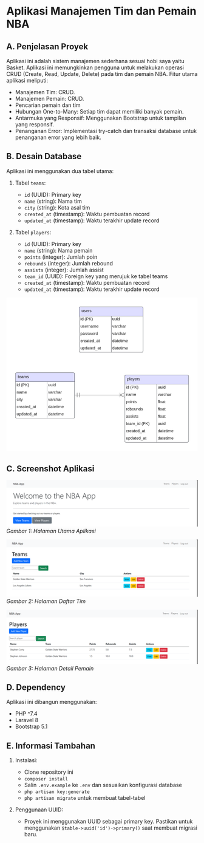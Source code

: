 # Aplikasi Manajemen Tim dan Pemain NBA

## A. Penjelasan Proyek

Aplikasi ini adalah sistem manajemen sederhana sesuai hobi saya yaitu Basket. Aplikasi ini memungkinkan pengguna untuk melakukan operasi CRUD (Create, Read, Update, Delete) pada tim dan pemain NBA. Fitur utama aplikasi meliputi:

- Manajemen Tim: CRUD.
- Manajemen Pemain: CRUD.
- Pencarian pemain dan tim
- Hubungan One-to-Many: Setiap tim dapat memiliki banyak pemain.
- Antarmuka yang Responsif: Menggunakan Bootstrap untuk tampilan yang responsif.
- Penanganan Error: Implementasi try-catch dan transaksi database untuk penanganan error yang lebih baik.

## B. Desain Database

Aplikasi ini menggunakan dua tabel utama:

1. Tabel `teams`:
   - `id` (UUID): Primary key
   - `name` (string): Nama tim
   - `city` (string): Kota asal tim
   - `created_at` (timestamp): Waktu pembuatan record
   - `updated_at` (timestamp): Waktu terakhir update record

2. Tabel `players`:
   - `id` (UUID): Primary key
   - `name` (string): Nama pemain
   - `points` (integer): Jumlah poin
   - `rebounds` (integer): Jumlah rebound
   - `assists` (integer): Jumlah assist
   - `team_id` (UUID): Foreign key yang merujuk ke tabel teams
   - `created_at` (timestamp): Waktu pembuatan record
   - `updated_at` (timestamp): Waktu terakhir update record

![database](readmeImages/database.png)

## C. Screenshot Aplikasi

![homepage](readmeImages/homepage.png)
*Gambar 1: Halaman Utama Aplikasi*

![teams](readmeImages/teams.png)
*Gambar 2: Halaman Daftar Tim*

![players](readmeImages/players.png)
*Gambar 3: Halaman Detail Pemain*

## D. Dependency

Aplikasi ini dibangun menggunakan:

- PHP ^7.4
- Laravel 8
- Bootstrap 5.1

## E. Informasi Tambahan

1. Instalasi:
   - Clone repository ini
   - `composer install`
   - Salin `.env.example` ke `.env` dan sesuaikan konfigurasi database
   - `php artisan key:generate`
   - `php artisan migrate` untuk membuat tabel-tabel
     
2. Penggunaan UUID:
   - Proyek ini menggunakan UUID sebagai primary key. Pastikan untuk menggunakan `$table->uuid('id')->primary()` saat membuat migrasi baru.
